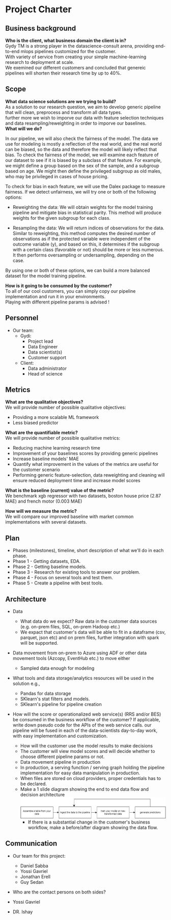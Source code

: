 # Project Charter

## Business background
**Who is the client, what business domain the client is in?**<br>
Gydy TM is a strong player in the datascience-consult arena, providing end-to-end mlops pipelines customized for the customer.<br>
With variety of service from creating your simple machine-learning research to deployment at scale.<br>
We exemined our different customers and concluded that genereic pipelines will shorten their research time by up to 40%.<br>

## Scope
**What data science solutions are we trying to build?**<br>
As a solution to our research question, we aim to develop generic pipeline that will clean, preprocess and transform all data types.<br>
further more we wish to imporve our data with feature selection techniques and data resampling/reweighting in order to imporve our baselines.<br>
**What will we do?**   <br>

In our pipeline, we will also check the fairness of the model. The data we use for modeling is mostly a reflection of the real world, and the real world can be biased, so the data and therefore the model will likely reflect that bias. To check the fairness of the model, we will examine each feature of our dataset to see if it is biased by a subclass of that feature. For example, we might define a group based on the sex of the sample, and a subgroup based on age. We might then define the privileged subgroup as old males, who may be privileged in cases of house pricing.

To check for bias in each feature, we will use the Dalex package to measure fairness. If we detect unfairness, we will try one or both of the following options:

 - Reweighting the data: We will obtain weights for the model training pipeline and mitigate bias in statistical parity. This method will produce weights for the given subgroup for each class.

 - Resampling the data: We will return indices of observations for the data. Similar to reweighting, this method computes the desired number of observations as if the protected variable were independent of the outcome variable (y), and based on this, it determines if the subgroup with a certain class (favorable or not) should be more or less numerous. It then performs oversampling or undersampling, depending on the case.

By using one or both of these options, we can build a more balanced dataset for the model training pipeline.

**How is it going to be consumed by the customer?**<br>
To all of our cool customers, you can simply copy our pipeline implementation and run it in your environments.<br>
Playing with different pipeline params is advised !<br>

## Personnel
* Our team:
	* Gydi:
		* Project lead
		* Data Engineer
		* Data scientist(s)
		* Customer support
	* Client:
		* Data administrator
		* Head of science
	
## Metrics
**What are the qualitative objectives?**<br>
We will provide number of possible qualitative objectives: <br>
* Providing a more scalable ML framework <br>
* Less biased predictor <br>

**What are the quantifiable metric?** <br>
We will provide number of possible qualitative metrics: <br>
* Reducing machine learning research time <br>
* Improvement of your baselines scores by providing generic pipelines <br>
* Increase baseline models' MAE <br>
* Quantify what improvement in the values of the metrics are useful for the customer scenario <br>
* Performing generic feature-selection, data reweighting and cleaning will ensure reduced deployment time and increase model scores <br>

**What is the baseline (current) value of the metric?**<br>
We benchmark xgb regressor with two datasets, boston house price (2.87 MAE) and french motor (0.003 MAE) <br>

**How will we measure the metric?**<br>
We will compare our improved baseline with market common implementations with several datasets.<br>

## Plan
* Phases (milestones), timeline, short description of what we'll do in each phase.
* Phase 1 - Getting datasets, EDA.
* Phase 2 - Getting baseline models.
* Phase 3 - Research for existing tools to answer our problem.
* Phase 4 - Focus on several tools and test them.
* Phase 5 - Create a pipeline with best tools.

## Architecture
* Data
  * What data do we expect? Raw data in the customer data sources (e.g. on-prem files, SQL, on-prem Hadoop etc.)
  * We expact that customer's data will be able to fit in a dataframe (csv, parquet, json etc) and on prem files, further integration with spark will be supported.
* Data movement from on-prem to Azure using ADF or other data movement tools (Azcopy, EventHub etc.) to move either
  * Sampled data enough for modeling 

* What tools and data storage/analytics resources will be used in the solution e.g.,
  * Pandas for data storage
  * SKlearn's stat filters and models.
  * SKlearn's pipeline for pipeline creation
* How will the score or operationalized web service(s) (RRS and/or BES) be consumed in the business workflow of the customer? If applicable, write down pseudo code for the APIs of the web service calls.
our pipeline will be fused in each of the data-scientists day-to-day work, with easy implementation and customization.
  * How will the customer use the model results to make decisions
  * The customer will view model scores and will decide whether to choose different pipeline params or not.
  * Data movement pipeline in production
  * In production, a serving function / serving graph holding the pipeline implementation for easy data manipulation in production.
  * When files are stored on cloud providers, proper credentials has to be declared.
  * Make a 1 slide diagram showing the end to end data flow and decision architecture
  ![my diagram](my_diagram.png)
    * If there is a substantial change in the customer's business workflow, make a before/after diagram showing the data flow.

## Communication
* Our team for this project:
	* Daniel Sabba
	* Yossi Gavriel
	* Jonathan Erell
	* Guy Sedan 
	
* Who are the contact persons on both sides?
* Yossi Gavriel
* DR. Ishay

